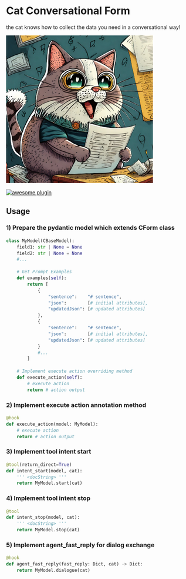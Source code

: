 
# Cat Conversational Form

the cat knows how to collect the data you need in a conversational way!


<img src="./img/thumb.jpg" width=400>

[![awesome plugin](https://custom-icon-badges.demolab.com/static/v1?label=&message=awesome+plugin&color=383938&style=for-the-badge&logo=cheshire_cat_ai)](https://)  


## Usage

### 1) Prepare the pydantic model which extends CForm class
```python 
class MyModel(CBaseModel):
    field1: str | None = None
    field2: str | None = None
    #...
    
    # Get Prompt Examples
    def examples(self):
        return [ 
            {
                "sentence":    "# sentence",
                "json":        [# initial attributes],
                "updatedJson": [# updated attributes]
            },
            {
                "sentence":    "# sentence",
                "json":        [# initial attributes],
                "updatedJson": [# updated attributes]
            }
            #...
        ]
    
    # Implement execute action overriding method
    def execute_action(self):
        # execute action
        return # action output
```

### 2) Implement execute action annotation method
```python 
@hook
def execute_action(model: MyModel):
    # execute action
    return # action output
```

### 3) Implement tool intent start
```python 
@tool(return_direct=True)
def intent_start(model, cat):
    ''' <docString> '''
    return MyModel.start(cat)
```

### 4) Implement tool intent stop
```python 
@tool
def intent_stop(model, cat):
    ''' <docString> '''
    return MyModel.stop(cat)
```

### 5) Implement agent_fast_reply for dialog exchange
```python 
@hook
def agent_fast_reply(fast_reply: Dict, cat) -> Dict:
    return MyModel.dialogue(cat)
```